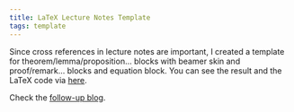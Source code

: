 ```yaml
---
title: LaTeX Lecture Notes Template
tags: template
---
```


Since cross references in lecture notes are important, I created a template for theorem/lemma/proposition... blocks with beamer skin and proof/remark... blocks and equation block. You can see the result and the LaTeX code via [here](https://github.com/Sibelius-6/class-note-template).

Check the [follow-up blog](/2021/12/31/lecnote2.html).
